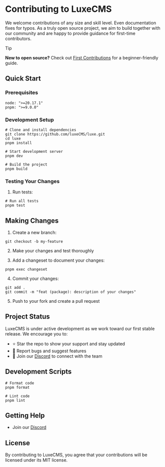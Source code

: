 # Contributing to LuxeCMS

We welcome contributions of any size and skill level. Even documentation fixes for typos. As a truly open source project, we aim to build together with our community and are happy to provide guidance for first-time contributors.

> [!Tip]
> **New to open source?** Check out [First Contributions](https://github.com/firstcontributions/first-contributions) for a beginner-friendly guide.

## Quick Start

### Prerequisites

```shell
node: ">=20.17.1"
pnpm: ">=9.0.0"
```

### Development Setup

```shell
# Clone and install dependencies
git clone https://github.com/luxeCMS/luxe.git
cd luxe
pnpm install

# Start development server
pnpm dev

# Build the project
pnpm build
```

### Testing Your Changes

1. Run tests:

```shell
# Run all tests
pnpm test
```

## Making Changes

1. Create a new branch:

```shell
git checkout -b my-feature
```

2. Make your changes and test thoroughly

3. Add a changeset to document your changes:

```shell
pnpm exec changeset
```

4. Commit your changes:

```shell
git add .
git commit -m "feat (package): description of your changes"
```

5. Push to your fork and create a pull request

## Project Status

LuxeCMS is under active development as we work toward our first stable release. We encourage you to:

- ⭐ Star the repo to show your support and stay updated
- 🐛 Report bugs and suggest features
- 💬 Join our [Discord](https://discord.gg/6XzN3e8VCk) to connect with the team

## Development Scripts

```shell
# Format code
pnpm format

# Lint code
pnpm lint
```

## Getting Help

- Join our [Discord](https://discord.gg/6XzN3e8VCk)

## License

By contributing to LuxeCMS, you agree that your contributions will be licensed under its MIT license.
